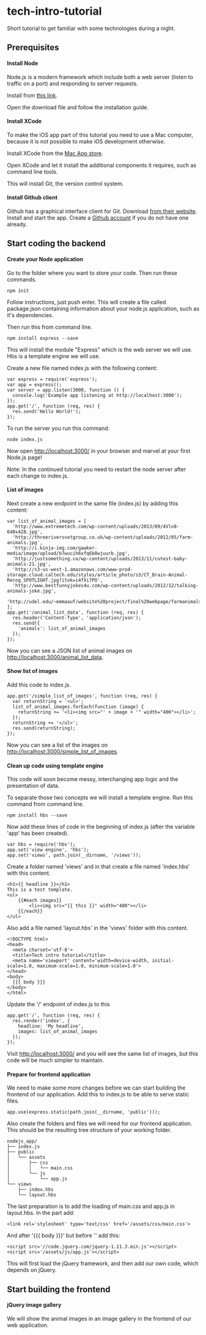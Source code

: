 # tech-intro-tutorial
Short tutorial to get familiar with some technologies during a night.


## Prerequisites

#### Install Node
Node.js is a modern framework which include both a web server (listen to traffic on a port)
and responding to server requests.

Install from [this link](https://nodejs.org/download/).

Open the download file and follow the installation guide.


#### Install XCode
To make the iOS app part of this tutorial you need to use a Mac computer, because it is not possible to make iOS development otherwise.

Install XCode from the [Mac App store](https://itunes.apple.com/us/app/xcode/id497799835?mt=12).

Open XCode and let it install the additional components it requires, such as command line tools.

This will install Git, the version control system.

#### Install Github client
Github has a graphical interface client for Git. Download [from their website](https://desktop.github.com/).
Install and start the app. Create a [Github account](https://github.com/join) if you do not have one already.


## Start coding the backend

#### Create your Node application
Go to the folder where you want to store your code. Then run these commands.

    npm init

Follow instructions, just push enter. This will create a file called package.json
containing information about your node.js application, such as it's dependencies.

Then run this from command line.

    npm install express --save

This will install the module "Express" which is the web server we will use. Hbs is a
template engine we will use.

Create a new file named index.js with the following content:

    var express = require('express');
    var app = express();
    var server = app.listen(3000, function () {
      console.log('Example app listening at http://localhost:3000');
    });
    app.get('/', function (req, res) {
      res.send('Hello World!');
    });

To run the server you run this command:

    node index.js

Now open [http://localhost:3000/](http://localhost:3000/) in your browser and marvel at
your first Node.js page!

Note: In the continued tutorial you need to restart the node server after each change to index.js.


#### List of images
Next create a new endpoint in the same file (index.js) by adding this content:

    var list_of_animal_images = [
      'http://www.extremetech.com/wp-content/uploads/2013/09/4Vln8-640x428.jpg',
      'http://threeriversvetgroup.co.uk/wp-content/uploads/2012/05/farm-animals.jpg',
      'http://i.kinja-img.com/gawker-media/image/upload/b7wucih6xfq6b8wjuurb.jpg',
      'http://justsomething.co/wp-content/uploads/2013/11/cutest-baby-animals-21.jpg',
      'http://s3-us-west-1.amazonaws.com/www-prod-storage.cloud.caltech.edu/styles/article_photo/s3/CT_Brain-Animal-Recog_SPOTLIGHT.jpg?itok=i4fXi7PO',
      'http://www.bestfunnyjokes4u.com/wp-content/uploads/2012/12/talking-animals-joke.jpg',
      'http://udel.edu/~emmaauf/website%20project/final%20webpage/farmanimals/images/duckling.jpg'
    ];
    app.get('/animal_list_data', function (req, res) {
      res.header('Content-Type', 'application/json');
      res.send({
        'animals': list_of_animal_images
      });
    });

Now you can see a JSON list of animal images on [http://localhost:3000/animal_list_data](http://localhost:3000/animal_list_data).


#### Show list of images
Add this code to index.js.

    app.get('/simple_list_of_images', function (req, res) {
      var returnString = '<ul>';
      list_of_animal_images.forEach(function (image) {
        returnString += '<li><img src="' + image + '" width="400"></li>';
      });
      returnString += '</ul>';
      res.send(returnString);
    });

Now you can see a list of the images on [http://localhost:3000/simple_list_of_images](http://localhost:3000/simple_list_of_images).


#### Clean up code using template engine
This code will soon become messy, interchanging app logic and the presentation of data.

To separate those two concepts we will install a template engine. Run this command from command line.

    npm install hbs --save

Now add these lines of code in the beginning of index.js (after the variable 'app' has been created).

    var hbs = require('hbs');
    app.set('view engine', 'hbs');
    app.set('views', path.join(__dirname, '/views'));

Create a folder named 'views' and in that create a file named 'index.hbs' with this content.

    <h1>{{ headline }}</h1>
    This is a test template.
    <ul>
        {{#each images}}
            <li><img src="{{ this }}" width="400"></li>
        {{/each}}
    </ul>

Also add a file named 'layout.hbs' in the 'views' folder with this content.

    <!DOCTYPE html>
    <head>
      <meta charset='utf-8'>
      <title>Tech intro tutorial</title>
      <meta name='viewport' content='width=device-width, initial-scale=1.0, maximum-scale=1.0, minimum-scale=1.0'>
    </head>
    <body>
      {{{ body }}}
    </body>
    </html>

Update the '/' endpoint of index.js to this

    app.get('/', function (req, res) {
      res.render('index', {
        headline: 'My headline',
        images: list_of_animal_images
      });
    });

Visit [http://localhost:3000/](http://localhost:3000/) and you
will see the same list of images, but this code will be much simpler to maintain.

#### Prepare for frontend application
We need to make some more changes before we can start building the frontend of our application.
Add this to index.js to be able to serve static files.

    app.use(express.static(path.join(__dirname, 'public')));

Also create the folders and files we will need for our frontend application. This should
be the resulting tree structure of your working folder.

    nodejs_app/
    ├── index.js
    ├── public
    │   └── assets
    │       ├── css
    │       │   └── main.css
    │       └── js
    │           └── app.js
    └── views
        ├── index.hbs
        └── layout.hbs

The last preparation is to add the loading of main.css and app.js in layout.hbs.
In the <head> part add:

    <link rel='stylesheet' type='text/css' href='/assets/css/main.css'>

And after '{{{ body }}}' but before '</body>' add this:

    <script src='//code.jquery.com/jquery-1.11.3.min.js'></script>
    <script src='/assets/js/app.js'></script>

This will first load the jQuery framework, and then add our own code, which depends on jQuery.


## Start building the frontend

#### jQuery image gallery
We will show the animal images in an image gallery in the frontend of our web application.


